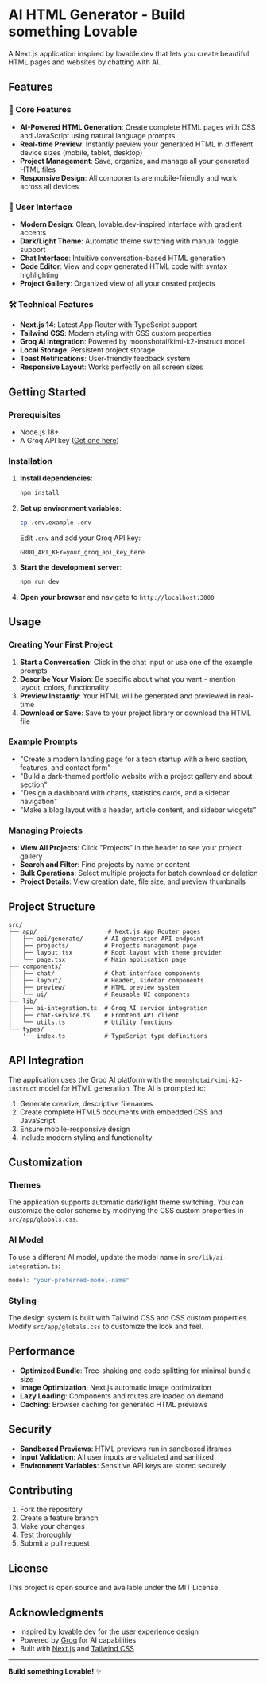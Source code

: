# AI HTML Generator - Build something Lovable

A Next.js application inspired by lovable.dev that lets you create beautiful HTML pages and websites by chatting with AI.

## Features

### 🚀 Core Features
- **AI-Powered HTML Generation**: Create complete HTML pages with CSS and JavaScript using natural language prompts
- **Real-time Preview**: Instantly preview your generated HTML in different device sizes (mobile, tablet, desktop)
- **Project Management**: Save, organize, and manage all your generated HTML files
- **Responsive Design**: All components are mobile-friendly and work across all devices

### 🎨 User Interface
- **Modern Design**: Clean, lovable.dev-inspired interface with gradient accents
- **Dark/Light Theme**: Automatic theme switching with manual toggle support
- **Chat Interface**: Intuitive conversation-based HTML generation
- **Code Editor**: View and copy generated HTML code with syntax highlighting
- **Project Gallery**: Organized view of all your created projects

### 🛠 Technical Features
- **Next.js 14**: Latest App Router with TypeScript support
- **Tailwind CSS**: Modern styling with CSS custom properties
- **Groq AI Integration**: Powered by moonshotai/kimi-k2-instruct model
- **Local Storage**: Persistent project storage
- **Toast Notifications**: User-friendly feedback system
- **Responsive Layout**: Works perfectly on all screen sizes

## Getting Started

### Prerequisites
- Node.js 18+ 
- A Groq API key ([Get one here](https://console.groq.com/))

### Installation

1. **Install dependencies**:
   ```bash
   npm install
   ```

2. **Set up environment variables**:
   ```bash
   cp .env.example .env
   ```
   
   Edit `.env` and add your Groq API key:
   ```
   GROQ_API_KEY=your_groq_api_key_here
   ```

3. **Start the development server**:
   ```bash
   npm run dev
   ```

4. **Open your browser** and navigate to `http://localhost:3000`

## Usage

### Creating Your First Project

1. **Start a Conversation**: Click in the chat input or use one of the example prompts
2. **Describe Your Vision**: Be specific about what you want - mention layout, colors, functionality
3. **Preview Instantly**: Your HTML will be generated and previewed in real-time
4. **Download or Save**: Save to your project library or download the HTML file

### Example Prompts

- "Create a modern landing page for a tech startup with a hero section, features, and contact form"
- "Build a dark-themed portfolio website with a project gallery and about section"
- "Design a dashboard with charts, statistics cards, and a sidebar navigation"
- "Make a blog layout with a header, article content, and sidebar widgets"

### Managing Projects

- **View All Projects**: Click "Projects" in the header to see your project gallery
- **Search and Filter**: Find projects by name or content
- **Bulk Operations**: Select multiple projects for batch download or deletion
- **Project Details**: View creation date, file size, and preview thumbnails

## Project Structure

```
src/
├── app/                    # Next.js App Router pages
│   ├── api/generate/      # AI generation API endpoint
│   ├── projects/          # Projects management page
│   ├── layout.tsx         # Root layout with theme provider
│   └── page.tsx           # Main application page
├── components/
│   ├── chat/              # Chat interface components
│   ├── layout/            # Header, sidebar components
│   ├── preview/           # HTML preview system
│   └── ui/                # Reusable UI components
├── lib/
│   ├── ai-integration.ts  # Groq AI service integration
│   ├── chat-service.ts    # Frontend API client
│   └── utils.ts           # Utility functions
└── types/
    └── index.ts           # TypeScript type definitions
```

## API Integration

The application uses the Groq AI platform with the `moonshotai/kimi-k2-instruct` model for HTML generation. The AI is prompted to:

1. Generate creative, descriptive filenames
2. Create complete HTML5 documents with embedded CSS and JavaScript
3. Ensure mobile-responsive design
4. Include modern styling and functionality

## Customization

### Themes
The application supports automatic dark/light theme switching. You can customize the color scheme by modifying the CSS custom properties in `src/app/globals.css`.

### AI Model
To use a different AI model, update the model name in `src/lib/ai-integration.ts`:

```typescript
model: "your-preferred-model-name"
```

### Styling
The design system is built with Tailwind CSS and CSS custom properties. Modify `src/app/globals.css` to customize the look and feel.

## Performance

- **Optimized Bundle**: Tree-shaking and code splitting for minimal bundle size
- **Image Optimization**: Next.js automatic image optimization
- **Lazy Loading**: Components and routes are loaded on demand
- **Caching**: Browser caching for generated HTML previews

## Security

- **Sandboxed Previews**: HTML previews run in sandboxed iframes
- **Input Validation**: All user inputs are validated and sanitized
- **Environment Variables**: Sensitive API keys are stored securely

## Contributing

1. Fork the repository
2. Create a feature branch
3. Make your changes
4. Test thoroughly
5. Submit a pull request

## License

This project is open source and available under the MIT License.

## Acknowledgments

- Inspired by [lovable.dev](https://lovable.dev) for the user experience design
- Powered by [Groq](https://groq.com) for AI capabilities
- Built with [Next.js](https://nextjs.org) and [Tailwind CSS](https://tailwindcss.com)

---

**Build something Lovable!** ✨
